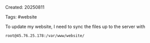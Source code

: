 Created: 20250811

Tags: #website

To update my website, I need to sync the files up to the server with

```rsync -ravp ~/Developer/web-dev/matthew-kennedy.com/*
root@45.76.25.178:/var/www/website/
```
